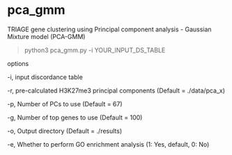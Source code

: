 # pca_gmm
TRIAGE gene clustering using Principal component analysis - Gaussian Mixture model (PCA-GMM)

> python3 pca_gmm.py -i YOUR_INPUT_DS_TABLE 

options

-i, input discordance table

-r, pre-calculated H3K27me3 principal components (Default = ./data/pca_x)

-p, Number of PCs to use (Default = 67)

-g, Number of top genes to use (Default = 100)

-o, Output directory (Default = ./results)

-e, Whether to perform GO enrichment analysis (1: Yes, default, 0: No)


